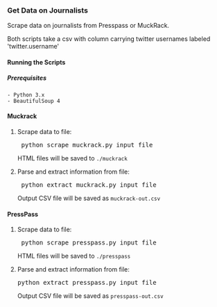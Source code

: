 ### Get Data on Journalists

Scrape data on journalists from Presspass or MuckRack. 

Both scripts take a csv with column carrying twitter usernames labeled 'twitter.username'

#### Running the Scripts

##### Prerequisites
	- Python 3.x
	- BeautifulSoup 4
	
#### Muckrack

1. Scrape data to file:

    <pre> python scrape_muckrack.py input_file </pre>
    
    HTML files will be saved to `./muckrack`

2. Parse and extract information from file:

    <pre> python extract_muckrack.py input_file</pre>

    Output CSV file will be saved as `muckrack-out.csv`


#### PressPass

1. Scrape data to file:

   <pre> python scrape_presspass.py input_file </pre>

    HTML files will be saved to  `./presspass`

2. Parse and extract information from file:

    <pre>python extract_presspass.py input_file </pre>

    Output CSV file will be saved as `presspass-out.csv`
